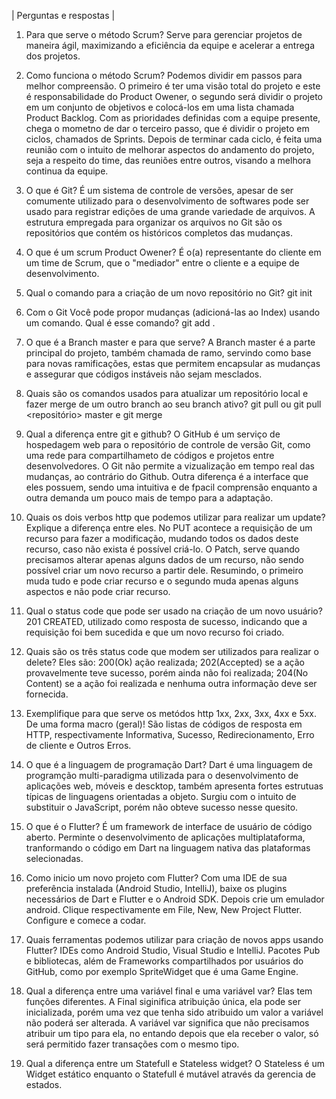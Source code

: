 | Perguntas e respostas |

1. Para que serve o método Scrum? Serve para gerenciar projetos de maneira ágil, maximizando a eficiência da equipe e acelerar a entrega dos projetos.

2. Como funciona o método Scrum? Podemos dividir em passos para melhor compreensão. O primeiro é ter uma visão total do projeto e este é responsabilidade do Product Owener, o segundo será dividir o projeto em um conjunto de objetivos e colocá-los em uma lista chamada Product Backlog. Com as prioridades definidas com a equipe presente, chega o mometno de dar o terceiro passo, que é dividir o projeto em ciclos, chamados de Sprints. Depois de terminar cada ciclo, é feita uma reunião com o intuito de melhorar aspectos do andamento do projeto, seja a respeito do time, das reuniões entre outros, visando a melhora continua da equipe. 

3. O que é Git? É um sistema de controle de versões, apesar de ser comumente utilizado para o desenvolvimento de softwares pode ser usado para registrar edições de uma grande variedade de arquivos. A estrutura empregada para organizar os arquivos no Git são os repositórios que contém os históricos completos das mudanças.

4. O que é um scrum Product Owener? É o(a) representante do cliente em um time de Scrum, que o "mediador" entre o cliente e a equipe de desenvolvimento. 

5. Qual o comando para a criação de um novo repositório no Git? git init

6. Com o Git Você pode propor mudanças (adicioná-las ao Index) usando um comando. Qual é esse comando? git add .

7. O que é a Branch master e para que serve? A Branch master é a parte principal do projeto, também chamada de ramo, servindo como base para novas ramificações, estas que permitem encapsular as mudanças e assegurar que códigos instáveis não sejam mesclados. 

8. Quais são os comandos usados para atualizar um repositório local e fazer merge de um outro branch ao seu branch ativo? git pull ou git pull <repositório> master e git merge
 
9. Qual a diferença entre git e github? O GitHub é um serviço de hospedagem web para o repositório de controle de versão Git, como uma rede para compartilhameto de códigos e projetos entre desenvolvedores. O Git não permite a vizualização em tempo real das mudanças, ao contrário do Github. Outra diferença é a interface que eles possuem, sendo uma intuitiva e de fpacil comprensão enquanto a outra demanda um pouco mais de tempo para a adaptação. 

10. Quais os dois verbos http que podemos utilizar para realizar um update? Explique a diferença entre eles. No PUT acontece a requisição de um recurso para fazer a modificação, mudando todos os dados deste recurso, caso não exista é possível criá-lo. O Patch, serve quando precisamos alterar apenas alguns dados de um recurso, não sendo possível criar um novo recurso a partir dele. Resumindo, o primeiro muda tudo e pode criar recurso e o segundo muda apenas alguns aspectos e não pode criar recurso.

11. Qual o status code que pode ser usado na criação de um novo usuário? 201 CREATED, utilizado como resposta de sucesso, indicando que a requisição foi bem sucedida e que um novo recurso foi criado.

12. Quais são os três status code que modem ser utilizados para realizar o delete? Eles são: 200(Ok) ação realizada; 202(Accepted) se a ação provavelmente teve sucesso, porém ainda não foi realizada; 204(No Content) se a ação foi realizada e nenhuma outra informação deve ser fornecida.

13. Exemplifique para que serve os metódos http 1xx, 2xx, 3xx, 4xx e 5xx. De uma forma macro (geral)! São listas de códigos de resposta em HTTP, respectivamente Informativa, Sucesso, Redirecionamento, Erro de cliente e Outros Erros.

14. O que é a linguagem de programação Dart? Dart é uma linguagem de programção multi-paradigma utilizada para o desenvolvimento de aplicações web, móveis e descktop, também apresenta fortes estrutuas típicas de linguagens orientadas a objeto. Surgiu com o intuito de substituir o JavaScript, porém não obteve sucesso nesse quesito. 

15. O que é o Flutter? É um framework de interface de usuário de código aberto. Perminte o desenvolvimento de aplicações multiplataforma, tranformando o código em Dart na linguagem nativa das plataformas selecionadas. 

16. Como inicio um novo projeto com Flutter? Com uma IDE de sua preferência instalada (Android Studio, IntelliJ), baixe os plugins necessários de Dart e Flutter e o Android SDK. Depois crie um emulador android. Clique respectivamente em File, New, New Project Flutter. Configure e comece a codar.

17. Quais ferramentas podemos utilizar para criação de novos apps usando Flutter? IDEs como Android Studio, Visual Studio e IntelliJ. Pacotes Pub e bibliotecas, além de Frameworks compartilhados por usuários do GitHub, como por exemplo SpriteWidget que é uma Game Engine. 

18. Qual a diferença entre uma variável final e uma variável var? Elas tem funções diferentes. A Final siginifica atribuição única, ela pode ser inicializada, porém uma vez que tenha sido atribuido um valor a variável não poderá ser alterada. A variável var significa que não precisamos atribuir um tipo para ela, no entando depois que ela receber o valor, só será permitido fazer transações com o mesmo tipo. 

19. Qual a diferença entre um Statefull e Stateless widget? O Stateless é um Widget estático enquanto o Statefull é mutável através da gerencia de estados.
